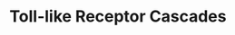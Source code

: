 ---
annotations:
- type: Pathway Ontology
  value: Toll-like receptor signaling pathway
authors:
- ReactomeTeam
- Egonw
- Anwesha
- Fehrhart
description: In human, ten members of the Toll-like receptor (TLR) family (TLR1-TLR10)
  have been identified (TLR11 has been found in mouse, but not in human). All TLRs
  have a similar Toll/IL-1 receptor (TIR) domain in their cytoplasmic region and an
  Ig-like domain in the extracellular region, where each is enriched with a varying
  number of leucine-rich repeats (LRRs). Each TLR can recognize specific microbial
  pathogen components. The binding pathogenic component to TLR initializes signaling
  pathways that lead to induction of Interferon alpha/beta and inflammatory cytokines.
  There are two main signaling pathways. The first is a MyD88-dependent pathway that
  is common to all TLRs, except TLR3; the second is a TRIF(TICAM1)-dependent pathway
  that is peculiar to TLR3 and TLR4. TLR4-mediated signaling pathway via TRIF requires
  adapter molecule TRAM (TRIF-related adapter molecule or TICAM2). TRAM is thought
  to bridge between the activated TLR4 complex and TRIF.(Takeda & Akira 2004; Akira
  2003; Takeda & Akira 2005; Kawai 2005; Heine & Ulmer 2005).  View original pathway
  at [http://www.reactome.org/PathwayBrowser/#DIAGRAM=168898 Reactome].
last-edited: 2020-10-09
organisms:
- Homo sapiens
redirect_from:
- /index.php/Pathway:WP2775
- /instance/WP2775
schema-jsonld:
- '@context': https://schema.org/
  '@id': https://wikipathways.github.io/pathways/WP2775.html
  '@type': Dataset
  creator:
    '@type': Organization
    name: WikiPathways
  description: In human, ten members of the Toll-like receptor (TLR) family (TLR1-TLR10)
    have been identified (TLR11 has been found in mouse, but not in human). All TLRs
    have a similar Toll/IL-1 receptor (TIR) domain in their cytoplasmic region and
    an Ig-like domain in the extracellular region, where each is enriched with a varying
    number of leucine-rich repeats (LRRs). Each TLR can recognize specific microbial
    pathogen components. The binding pathogenic component to TLR initializes signaling
    pathways that lead to induction of Interferon alpha/beta and inflammatory cytokines.
    There are two main signaling pathways. The first is a MyD88-dependent pathway
    that is common to all TLRs, except TLR3; the second is a TRIF(TICAM1)-dependent
    pathway that is peculiar to TLR3 and TLR4. TLR4-mediated signaling pathway via
    TRIF requires adapter molecule TRAM (TRIF-related adapter molecule or TICAM2).
    TRAM is thought to bridge between the activated TLR4 complex and TRIF.(Takeda
    & Akira 2004; Akira 2003; Takeda & Akira 2005; Kawai 2005; Heine & Ulmer 2005).  View
    original pathway at [http://www.reactome.org/PathwayBrowser/#DIAGRAM=168898 Reactome].
  keywords:
  - TLR1:TLR2
  - 'CD14(20-345) '
  - MyD88 dependent
  - 'CD180 '
  - 'TLR1 '
  - EEA1:EEA1
  - initiated on plasma
  - TLR9
  - Ligands recognized
  - (TLR3) Cascade
  - dimer:unmethylated
  - fl-TLR9:unmethylated
  - 'Unmethylated CpG DNA '
  - 'DNM2 '
  - TLR8:recognized
  - 'TLR4 cascade '
  - Dynamin-1/2/3
  - endosomal TLR
  - TLR6:TLR2
  - TLR10
  - Unmethylated CpG DNA
  - 'MyrG-p-S16-TICAM2 '
  - CD14(20-345)
  - ligand:CD14:CD36
  - BPI
  - 'Ligand recognized by TLR10 '
  - ZFYVE20
  - processing of
  - 'Imidazoquinoline compounds '
  - 'TLR9(?-1032) '
  - '4xPalmC-CD36 '
  - MyrG-p-S16-TICAM2
  - 'DNM1 '
  - N-ter TLR9
  - RP105:MD1
  - TLR10 homodimer
  - 'TLR7(?-1049) '
  - 'PIK3C3 '
  - membrane
  - 4xPalmC-CD36
  - PLCG2
  - 'LY86 '
  - Regulation of TLR by
  - 'TLR8 '
  - activated TLR9:PI3K
  - 'Major outer membrane protein P '
  - C-ter-TLR9 dimer
  - LPS
  - LBP:bacterial LPS
  - 'Diacyl lipopeptide '
  - SFTPA oligomer,
  - Flagellin
  - endogenous ligand
  - TLR4:LY96
  - '2xN4GlycoAsn-LY96 '
  - LPS:CD14
  - LPS:CD14:CR3
  - N-ter TLR9 dimer
  - CpG DNA
  - bound to ligand
  - 'TLR9(1-?) '
  - PI3K class III
  - 'LBP '
  - by TLR7 and TLR8
  - 'PIK3R4 '
  - class III
  - Trafficking and
  - Toll Like Receptor 3
  - SFTPD oligomer
  - 'EEA1 '
  - 'TLR2 '
  - ligand
  - 'SFTPA oligomer '
  - GPIN-CD14(20-345)
  - MyD88 cascade
  - PTPN4
  - '2xN4GlycoAsn-TLR4 '
  - TLR1:TLR2:TLR1/2
  - CD14
  - LBP
  - ligand:CD14
  - C-ter TLR9
  - TLR6:TLR2 recognized
  - 'DNM3 '
  - 'LY96 '
  - 'GU-rich ssRNA '
  - homodimer:bacterial
  - 'LPS '
  - Ligand recognized by
  - 'SFTPD oligomer '
  - 'ITGB2 '
  - TLR6/2
  - on endosome
  - 'TLR10 '
  - 'TLR9 '
  - Integrin alphaMbeta2
  - TLR7 or
  - TLR7 or TLR8
  - 'ITGAM '
  - cascade initiated
  - 'TLR4 '
  - 'TLR6 '
  - 'GPIN-CD14(20-345) '
  - 'TLR5 '
  - LPS:GPI-anchored
  - 'Lipoteichoic acid '
  - TLR1:TLR2 recognized
  - 'Clostridial peptidoglycan '
  - MyD88:MAL(TIRAP)
  - TRAM:TLR4:LY96:LPS:CD14
  - TLR6:TLR2:ligand:CD14:CD36
  - TLR5
  - flagellin
  - LPS:secreted CD14
  - 'Flagellin '
  - 'mip '
  - on plasma membrane
  - MyD88-independent
  - 'Triacyl lipopeptide '
  - TLR4:LY96:LPS:CD14
  license: CC0
  name: Toll-like Receptor Cascades
seo: CreativeWork
title: Toll-like Receptor Cascades
wpid: WP2775
---